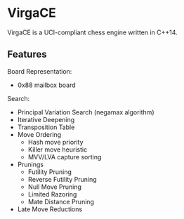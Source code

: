 # VirgaCE

VirgaCE is a UCI-compliant chess engine written in C++14. 


## Features

Board Representation:
  - 0x88 mailbox board

Search: 
  - Principal Variation Search (negamax algorithm)
  - Iterative Deepening
  - Transposition Table
  - Move Ordering
    - Hash move priority
    - Killer move heuristic
    - MVV/LVA capture sorting
  - Prunings
    - Futility Pruning
    - Reverse Futility Pruning
    - Null Move Pruning
    - Limited Razoring 
    - Mate Distance Pruning
  - Late Move Reductions
